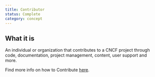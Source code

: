 ```yaml
---
title: Contributor
status: Complete
category: concept
---
```


## What it is

An individual or organization that contributes to a CNCF project through code, documentation, project management, content, user support and more.

Find more info on how to Contribute [here](https://contribute.cncf.io/contributors/).
